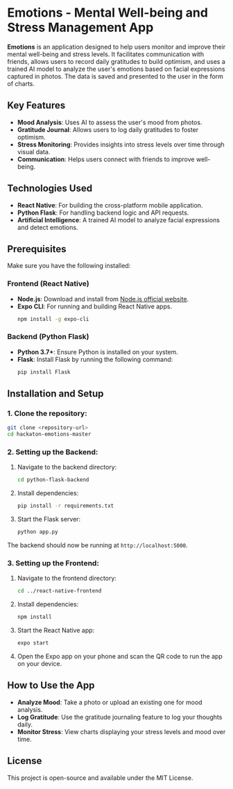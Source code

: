 # Emotions - Mental Well-being and Stress Management App

**Emotions** is an application designed to help users monitor and improve their mental well-being and stress levels. It facilitates communication with friends, allows users to record daily gratitudes to build optimism, and uses a trained AI model to analyze the user's emotions based on facial expressions captured in photos. The data is saved and presented to the user in the form of charts.

## Key Features

- **Mood Analysis**: Uses AI to assess the user's mood from photos.
- **Gratitude Journal**: Allows users to log daily gratitudes to foster optimism.
- **Stress Monitoring**: Provides insights into stress levels over time through visual data.
- **Communication**: Helps users connect with friends to improve well-being.

## Technologies Used

- **React Native**: For building the cross-platform mobile application.
- **Python Flask**: For handling backend logic and API requests.
- **Artificial Intelligence**: A trained AI model to analyze facial expressions and detect emotions.

## Prerequisites

Make sure you have the following installed:

### Frontend (React Native)
- **Node.js**: Download and install from [Node.js official website](https://nodejs.org/).
- **Expo CLI**: For running and building React Native apps.
   ```bash
   npm install -g expo-cli
   ```

### Backend (Python Flask)
- **Python 3.7+**: Ensure Python is installed on your system.
- **Flask**: Install Flask by running the following command:
   ```bash
   pip install Flask
   ```

## Installation and Setup

### 1. Clone the repository:

```bash
git clone <repository-url>
cd hackaton-emotions-master
```

### 2. Setting up the Backend:

1. Navigate to the backend directory:
   ```bash
   cd python-flask-backend
   ```

2. Install dependencies:
   ```bash
   pip install -r requirements.txt
   ```

3. Start the Flask server:
   ```bash
   python app.py
   ```

The backend should now be running at `http://localhost:5000`.

### 3. Setting up the Frontend:

1. Navigate to the frontend directory:
   ```bash
   cd ../react-native-frontend
   ```

2. Install dependencies:
   ```bash
   npm install
   ```

3. Start the React Native app:
   ```bash
   expo start
   ```

4. Open the Expo app on your phone and scan the QR code to run the app on your device.

## How to Use the App

- **Analyze Mood**: Take a photo or upload an existing one for mood analysis.
- **Log Gratitude**: Use the gratitude journaling feature to log your thoughts daily.
- **Monitor Stress**: View charts displaying your stress levels and mood over time.

## License

This project is open-source and available under the MIT License.
